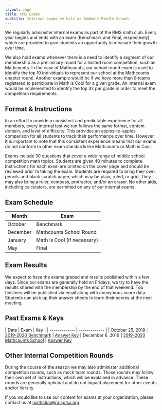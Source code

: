 ```yaml
---
layout: page
title: RMS Exams
subtitle: Internal exams we hold at Redmond Middle School
---
```


We regularly administer internal exams as part of the RMS math club. Every year begins and ends with an exam (Benchmark and Final, 
respectively), which are provided to give students an opportunity to measure their growth over time.

We also hold exams whenever there is a need to identify a segment of our membership as a preliminary round for a limited room competition, 
such as Mathcounts. In the case of Mathcounts, our school round exam is used to identify the top 10 individuals to represent our school 
at the Mathcounts chapter round. Another example would be if we have more than 8 teams registered to participate in Math is Cool for a 
given grade. An internal exam would be implemented to identify the top 32 per grade in order to meet the competition requirements.

## Format & Instructions
In an effort to provide a consistent and predictable experience for all members, every internal test we run follows the same format, 
content domain, and level of difficulty. This provides an apples-to-apples comparison for all students to track their performance over 
time. However, it is important to note that this consistent experience means that our exams do not conform to other exam standards like 
Mathcounts or Math is Cool.

Exams include 30 questions that cover a wide range of middle school competition math topics. Students are given 40 minutes to complete.
Instructions for each exam are printed on the cover page and should be reviewed prior to taking the exam. Students are required to 
bring their own pencils and blank scratch paper, which may be plain, ruled, or grid. They may also bring a ruler, compass, protractor, 
and/or an eraser. No other aids, including calculators, are permitted on any of our internal exams.

## Exam Schedule

| Month | Exam |
| --- | --- |
| October | Benchmark |
| December | Mathcounts School Round |
| January | Math Is Cool (if necessary) |
| May | Final |

## Exam Results
We expect to have the exams graded and results published within a few days. Since our exams are generally held on Fridays, we try to
have the results shared with the membership by the end of that weekend. Top finishers will be published via email along with
anonymous score data. Students can pick up their answer sheets to learn their scores at the next meeting.

## Past Exams & Keys

| Date | Exam | Key |
| ------------- | ------------- |
| October 25, 2019 | <a href="/files/RMS%201920B%20Exam.pdf">2019-2020 Benchmark</a> | <a href="/files/RMS%201920B%20Exam%20Key.pdf">Answer Key</a>
| December 6, 2019 | <a href="/files/RMS%201920M%20Exam.pdf">2019-2020 Mathcounts School</a> | <a href="/files/RMS%201920M%20Exam%20Key.pdf">Answer Key</a>

## Other Internal Competition Rounds
During the course of the season we may also administer additional competition rounds, such as mock team rounds. Those rounds may follow 
their own set of instructions, which will be explained in advance. These rounds are generally optional and do not impact placement for 
other events and/or Varsity.

If you would like to use our content for exams at your organization, please
contact us at <a href="mailto:mathclub@rmsptsa.org">mathclub@rmsptsa.org</a>.